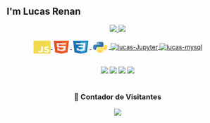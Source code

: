 ## I'm Lucas Renan

 <div align=center>
  <a href="https://github.com/B-Lucas365">
  <img height="180em" src="https://github-readme-stats.vercel.app/api?username=saractavares&show_icons=true&theme=dracula&include_all_commits=true&count_private=true"/>
  <img height="180em" src="https://github-readme-stats.vercel.app/api/top-langs/?username=saractavares&layout=compact&langs_count=16&theme=dracula"/>
<div>
<div style="display: inline_block"><br>
  <img align="center" alt="lucas-Js" height="30" width="40" src="https://raw.githubusercontent.com/devicons/devicon/master/icons/javascript/javascript-plain.svg">
  <img align="center" alt="lucas-HTML" height="30" width="40" src="https://raw.githubusercontent.com/devicons/devicon/master/icons/html5/html5-original.svg">
  <img align="center" alt="lucas-CSS" height="30" width="40" src="https://raw.githubusercontent.com/devicons/devicon/master/icons/css3/css3-original.svg">
  <img align="center" alt="lucas-Python" height="30" width="40" src="https://raw.githubusercontent.com/devicons/devicon/master/icons/python/python-original.svg">
 <img align="center" alt="lucas-Jupyter" height="30" width="40" src="https://jupyter.org/assets/main-logo.svg">
 <img align="center" alt="lucas-mysql" height="30" width="30" src="https://labs.mysql.com/common/logos/mysql-logo.svg?v2">
 
</div>
</div>


 ##

 <div align=center> 
  <a href="https://www.instagram.com/1lucas_r/" target="_blank"><img src="https://img.shields.io/badge/-Instagram-%23E4405F?style=for-the-badge&logo=instagram&logoColor=white" target="_blank"></a>
  <a href = "mailto: lucasrenan365@outlook.com"><img src="https://img.shields.io/badge/-Gmail-%23333?style=for-the-badge&logo=gmail&logoColor=white" target="_blank"></a>
  <a href="https://www.linkedin.com/in/lucas-renan3/" target="_blank"><img src="https://img.shields.io/badge/-LinkedIn-%230077B5?style=for-the-badge&logo=linkedin&logoColor=white" target="_blank"></a>
  <a href="https://B-Lucas365.github.io/" target="_blank"><img src="https://img.shields.io/badge/-Portifolio-%d31717?style=for-the-badge&logo=portifolio&logoColor=<d31717>" target="_blank"></a>
</div>
 
 <br>
 
 <div align=center>
  <h3><b>📍 Contador de Visitantes</b></h3>
</div>
    
<!-- retro visitor counter -->  
<p align="center" >   
  <img src="https://profile-counter.glitch.me/B-Lucas365/count.svg" />  
</p>

<!--

-->




